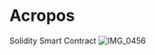 # Acropos 
 Solidity Smart Contract 
![IMG_0456](https://github.com/Earendelxxvii/Solidity-Smart-Contract-/assets/134555406/eaf4358e-d304-4e69-baa7-82b29c97a632)
